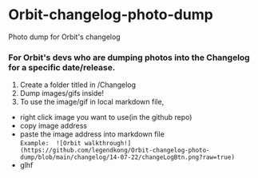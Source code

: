 # Orbit-changelog-photo-dump
Photo dump for Orbit's changelog

### For Orbit's devs who are dumping photos into the Changelog for a specific date/release. ###

1. Create a folder titled <dd-mm-yy> in /Changelog
2. Dump images/gifs inside!
3. To use the image/gif in local markdown file,
  - right click image you want to use(in the github repo)
  - copy image address 
  - paste the image address into markdown file </br>
   ``` Example:  ![Orbit walkthrough!](https://github.com/legendkong/Orbit-changelog-photo-dump/blob/main/changelog/14-07-22/changeLogBtn.png?raw=true) ```
  - glhf
